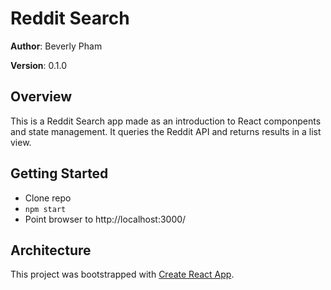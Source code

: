 # Reddit Search

**Author**: Beverly Pham

**Version**: 0.1.0

## Overview
<!-- Provide a high level overview of what this application is and why you are building it, beyond the fact that it's an assignment for a Code Fellows 301 class. (i.e. What's your problem domain?) -->
This is a Reddit Search app made as an introduction to React componpents and state management. It queries the Reddit API and returns results in a list view.

## Getting Started
<!-- What are the steps that a user must take in order to build this app on their own machine and get it running? -->
- Clone repo
- `npm start`
- Point browser to http://localhost:3000/

## Architecture
<!-- Provide a detailed description of the application design. What technologies (languages, libraries, etc) you're using, and any other relevant design information. -->
This project was bootstrapped with [Create React App](https://github.com/facebookincubator/create-react-app).

